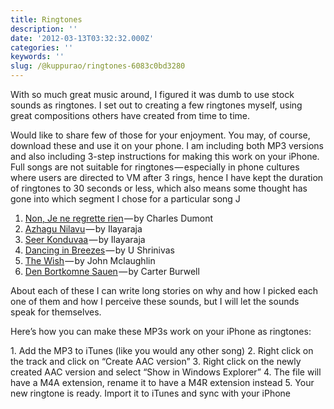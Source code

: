 ```yaml
---
title: Ringtones
description: ''
date: '2012-03-13T03:32:32.000Z'
categories: ''
keywords: ''
slug: /@kuppurao/ringtones-6083c0bd3280
---
```


With so much great music around, I figured it was dumb to use stock sounds as ringtones. I set out to creating a few ringtones myself, using great compositions others have created from time to time.

Would like to share few of those for your enjoyment. You may, of course, download these and use it on your phone. I am including both MP3 versions and also including 3-step instructions for making this work on your iPhone. Full songs are not suitable for ringtones — especially in phone cultures where users are directed to VM after 3 rings, hence I have kept the duration of ringtones to 30 seconds or less, which also means some thought has gone into which segment I chose for a particular song J

1.  [Non, Je ne regrette rien](http://kuppurao.com/blog/wp-content/uploads/2012/03/Non-Je-ne-regrette-rien.mp3) — by Charles Dumont
2.  [Azhagu Nilavu](http://soundcloud.com/kuppurao/azhagu-nilavu) — by Ilayaraja
3.  [Seer Konduvaa](http://soundcloud.com/kuppurao/seer-konduvaa) — by Ilayaraja
4.  [Dancing in Breezes](http://soundcloud.com/kuppurao/dances-in-breezes) — by U Shrinivas
5.  [The Wish](http://soundcloud.com/kuppurao/the-wish) — by John Mclaughlin
6.  [Den Bortkomne Sauen](http://soundcloud.com/kuppurao/den-bortkomne-sauen) — by Carter Burwell

About each of these I can write long stories on why and how I picked each one of them and how I perceive these sounds, but I will let the sounds speak for themselves.

Here’s how you can make these MP3s work on your iPhone as ringtones:

1\. Add the MP3 to iTunes (like you would any other song) 2. Right click on the track and click on “Create AAC version” 3. Right click on the newly created AAC version and select “Show in Windows Explorer” 4. The file will have a M4A extension, rename it to have a M4R extension instead 5. Your new ringtone is ready. Import it to iTunes and sync with your iPhone